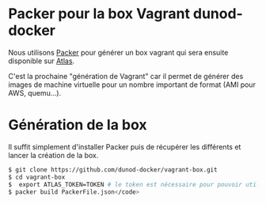 # Packer pour la box Vagrant dunod-docker 

Nous utilisons [Packer](https://www.packer.io/) pour générer un box vagrant qui sera ensuite disponible sur [Atlas](https://atlas.hashicorp.com).

C'est la prochaine "génération de Vagrant" car il permet de générer des images de machine virtuelle pour un nombre important de format (AMI pour AWS, quemu...).

# Génération de la box

Il suffit simplement d'installer Packer puis de récupérer les différents et lancer la création de la box.

```bash
$ git clone https://github.com/dunod-docker/vagrant-box.git
$ cd vagrant-box
$  export ATLAS_TOKEN=TOKEN # le token est nécessaire pour pouvoir utiliser Atlas
$ packer build PackerFile.json</code>
```
